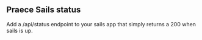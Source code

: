 ## Praece Sails status

Add a /api/status endpoint to your sails app that simply returns a 200 when sails is up.
